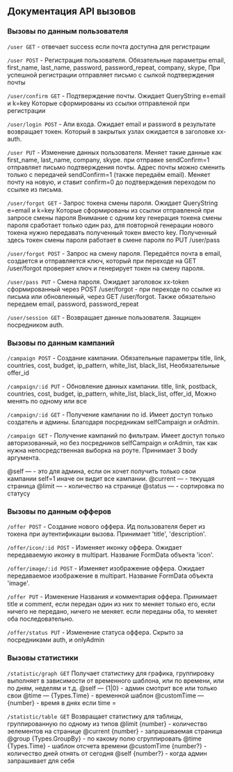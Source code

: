 ## Документация API вызовов

### Вызовы по данным пользователя

`/user GET` - отвечает success если почта доступна для регистрации

`/user POST` - Регистрация пользователя. Обязательные параметры email, first_name, last_name, password, password_repeat, company, skype, При успешной регистрации отправляет письмо с сылкой подтверждения почты

`/user/confirm GET` - Подтверждение почты. Ожидает QueryString e=email и k=key Которые сформированы из ссылки отправленой при регистрации

`/user/login POST` - Апи входа. Ожидает email и password в результате возвращает токен. Который в закрытых узлах ожидается в заголовке xx-auth.

`/user PUT` - Изменение данных пользователя. Меняет такие данные как first_name, last_name, company, skype. при отправке sendConfirm=1 отправляет письмо подтверждения почты. Адрес почты можно сменить только с передачей sendConfirm=1 (также передаём email). Меняет почту на новую, и ставит confirm=0 до подтверждения переходом по ссылке из письма.

`/user/forgot GET` - Запрос токена смены пароля. Ожидает QueryString e=email и k=key Которые сформированы из ссылки отправленой при запросе смены пароля
Внимание с одним key генерация токена смены пароля сработает только один раз, для повторной генерации нового токена нужно передавать полученный токен вместо key. Полученный здесь токен смены пароля работает в смене пароля по PUT /user/pass

`/user/forgot POST` - Запрос на смену пароля. Передаётся почта в email, создается и отправляется ключ, который при переходе на GET /user/forgot проверяет ключ и генерирует токен на смену пароля.

`/user/pass PUT` - Смена пароля. Ожидает заголовок xx-token сформированный через POST /user/forgot - при переходе по ссылке из письма или обновленный, через GET /user/forgot. Также обязательно передаем email, password, password_repeat

`/user/session GET` - Возвращает данные пользователя. Защищен посредником auth.


### Вызовы по данным кампаний

`/campaign POST` - Создание кампании. Обязательные параметры title, link, countries, cost, budget, ip_pattern, white_list, black_list, Необязательные offer_id

`/campaign/:id PUT` - Обновление данных кампании. title, link, postback, countries, cost, budget, ip_pattern, white_list, black_list, offer_id, Можно менять по одному или все

`/campaign/:id GET` - Получение кампании по id. Имеет доступ только создатель и админы. Благодаря посредникам selfCampaign и orAdmin.

`/campaign GET` - Получение кампаний по фильтрам. Имеет доступ только авторизованный, но без посредников selfCampaign и orAdmin, так как нужна непосредственная выборка на роуте. Принимает 3 body аргумента.

@self — - это для админа, если он хочет получить только свои кампании self=1 иначе он видит все кампании.
@current — - текущая страница
@limit — - количество на странице
@status — - сортировка по статусу

### Вызовы по данным офферов

`/offer POST` - Создание нового оффера. Ид пользователя берет из токена при аутентификации вызова. Принимает 'title', 'description'.

`/offer/icon/:id POST` - Изменяет иконку оффера. Ожидает передаваемую иконку в multipart. Название FormData объекта 'icon'.

`/offer/image/:id POST` - Изменяет изображение оффера. Ожидает передаваемое изображение в multipart. Название FormData объекта 'image'.

`/offer PUT` - Изменение Названия и комментария оффера. Принимает title и comment, если передан один из них то меняет только его, если ничего не передано, ничего не меняет. если переданы оба, то меняет оба последовательно.

`/offer/status PUT` - Изменение статуса оффера. Скрыто за посредниками auth, и onlyAdmin

### Вызовы статистики

`/statistic/graph GET` Получает статистику для графика, группировку выполняет в зависимости от временного шаблона, или по времени, или по дням, неделям и т.д.
@self — {1|0} - админ смотрит все или только свои
@time — {Types.Time} - временной шаблон
@customTime — {number} - время в днях если time =

`/statistic/table GET` Возвращает статистику для таблицы, группированную по одному из типов
@limit {number} - количество эелементов на странице
@current {number} - запрашиваемая страница
@group {Types.GroupBy} - по какому полю сгруппировать
@time {Types.Time} - шаблон отсчета времени
@customTime {number?} - количество дней отнять от сегодня
@self {number?} - когда админ запрашивает для себя